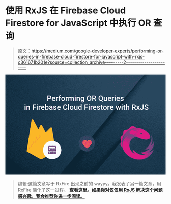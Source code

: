 # 使用 RxJS 在 Firebase Cloud Firestore for JavaScript 中执行 OR 查询

> 原文：<https://medium.com/google-developer-experts/performing-or-queries-in-firebase-cloud-firestore-for-javascript-with-rxjs-c361671b201e?source=collection_archive---------2----------------------->

![](img/7f8b3b30f52b03083032f5d3e1fea1d6.png)

> 编辑:这篇文章写于 RxFire 出现之前的 wayyy。我发表了另一篇文章，用 RxFire 简化了这一过程。 [**查看这里。如果你对仅仅用 RxJS 解决这个问题感兴趣，我会推荐你进一步阅读。**](/@shangyilim/combine-queries-in-firebase-cloud-firestore-for-javascript-with-rxfire-6e07e95ca5b3)